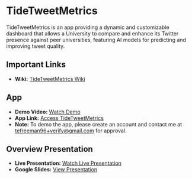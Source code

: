 # TideTweetMetrics
TideTweetMetrics is an app providing a dynamic and customizable dashboard that allows a University to compare and enhance its Twitter presence against peer universities, featuring AI models for predicting and improving tweet quality.

## Important Links

* **Wiki:** [TideTweetMetrics Wiki](https://github.com/tefreeman/TideTweetMetrics/wiki)

## App

* **Demo Video:** [Watch Demo](https://youtu.be/tJFX5iQi_rE)
* **App Link:** [Access TideTweetMetrics](https://tidetweetmetrics-a047f.web.app/)
* **Note:** To demo the app, please create an account and contact me at [tefreeman96+verify@gmail.com](mailto:tefreeman96+verify@gmail.com) for approval.

## Overview Presentation

* **Live Presentation:** [Watch Live Presentation](https://youtu.be/h10BHb5Zo9U)
* **Google Slides:** [View Presentation](https://docs.google.com/presentation/d/10BCo9PUOJShbjQ5s69a3-dB1oSNw_WSNHeJQj1JODYk/edit?usp=sharing)
